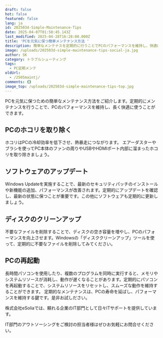 ```yaml
---
draft: false
hot: false
featured: false
lang: ja
id: 202503d-Simple-Maintenance-Tips
date: 2025-04-07T01:58:45.143Z
last_modified: 2025-04-28T16:28:00.000Z
title: 'PCを元気に保つ簡単メンテナンス方法 '
description: 簡単なメンテナスを定期的に行うことでPCのパフォーマンスを維持し、快適に使うことができる方法を紹介します！
image: /uploads/202503d-simple-maintenance-tips-social-ja.jpg
author: SK
category: トラブルシューティング
tags:
  - PC定期メンテ
oldUrl:
  - /2505maintj/
comments: {}
image_top: /uploads/202503d-simple-maintenance-tips-top.jpg
---
```

PCを元気に保つための簡単なメンテナンス方法をご紹介します。定期的にメンテナンスを行うことで、PCのパフォーマンスを維持し、長く快適に使うことができます。
<!--more-->

## PCのホコリを取り除く 
ホコリはPCの冷却効率を低下させ、熱暴走につながります。
エアーダスターやブラシを使ってPC本体のファンの周りやUSBやHDMIポート内部に溜まったホコリを取り除きましょう。

## ソフトウェアのアップデート
Windows Updateを実施することで、最新のセキュリティパッチのインストールや新機能の追加、パフォーマンスが改善されます。定期的にアップデートを確認し、最新の状態に保つことが重要です。この他にソフトウェアも定期的に更新しましょう。

## ディスクのクリーンアップ 
不要なファイルを削除することで、ディスクの空き容量を増やし、PCのパフォーマンスを向上させます。Windowsの「ディスククリーンアップ」ツールを使って、定期的に不要なファイルを削除してみてください。

## PCの再起動
長時間パソコンを使用したり、複数のプログラムを同時に実行すると、メモリやシステムリソースが消耗し、動作が遅くなることがあります。定期的にパソコンを再起動することで、システムリソースをリセットし、スムーズな動作を維持することができます。
定期的なメンテナンスは、PCの寿命を延ばし、パフォーマンスを維持する鍵です。是非お試しださい。  

株式会社eSoliaでは、頼れる企業のIT部門として日々ITサポートを提供しています。

IT部門のアウトソーシングをご検討の担当者様はぜひお気軽にお問合せください。
